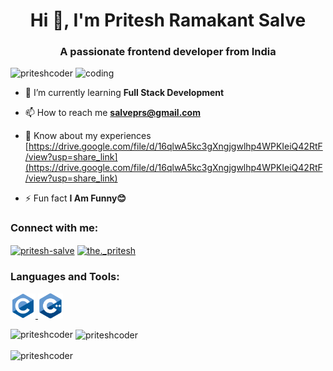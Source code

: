 <h1 align="center">Hi 👋, I'm Pritesh Ramakant Salve</h1>
<h3 align="center">A passionate frontend developer from India</h3>
<img align="right" alt="coding"width="400"src="https://user-images.githubusercontent.com/55389276/140866485-8fb1c876-9a8f-4d6a-98dc-08c4981eaf70.gif">

<p align="left"> <img src="https://komarev.com/ghpvc/?username=priteshcoder&label=Profile%20views&color=0e75b6&style=flat" alt="priteshcoder" /> </p>

- 🌱 I’m currently learning **Full Stack Development**

- 📫 How to reach me **salveprs@gmail.com**

- 📄 Know about my experiences [https://drive.google.com/file/d/16qlwA5kc3gXngjgwlhp4WPKIeiQ42RtF/view?usp=share_link](https://drive.google.com/file/d/16qlwA5kc3gXngjgwlhp4WPKIeiQ42RtF/view?usp=share_link)

- ⚡ Fun fact **I Am Funny😊**

<h3 align="left">Connect with me:</h3>
<p align="left">
<a href="https://linkedin.com/in/pritesh-salve" target="blank"><img align="center" src="https://raw.githubusercontent.com/rahuldkjain/github-profile-readme-generator/master/src/images/icons/Social/linked-in-alt.svg" alt="pritesh-salve" height="30" width="40" /></a>
<a href="https://instagram.com/the._pritesh" target="blank"><img align="center" src="https://raw.githubusercontent.com/rahuldkjain/github-profile-readme-generator/master/src/images/icons/Social/instagram.svg" alt="the._pritesh" height="30" width="40" /></a>
</p>

<h3 align="left">Languages and Tools:</h3>
<p align="left"> <a href="https://www.cprogramming.com/" target="_blank" rel="noreferrer"> <img src="https://raw.githubusercontent.com/devicons/devicon/master/icons/c/c-original.svg" alt="c" width="40" height="40"/> </a> <a href="https://www.w3schools.com/cpp/" target="_blank" rel="noreferrer"> <img src="https://raw.githubusercontent.com/devicons/devicon/master/icons/cplusplus/cplusplus-original.svg" alt="cplusplus" width="40" height="40"/> </a> </p>

<p><img align="left" src="https://github-readme-stats.vercel.app/api/top-langs?username=priteshcoder&show_icons=true&locale=en&layout=compact" alt="priteshcoder" /></p>

<p>&nbsp;<img align="center" src="https://github-readme-stats.vercel.app/api?username=priteshcoder&show_icons=true&locale=en" alt="priteshcoder" /></p>

<p><img align="center" src="https://github-readme-streak-stats.herokuapp.com/?user=priteshcoder&" alt="priteshcoder" /></p>
